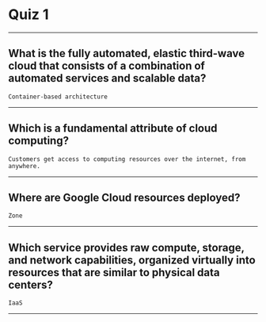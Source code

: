 # Quiz 1
____
## What is the fully automated, elastic third-wave cloud that consists of a combination of automated services and scalable data?
```Container-based architecture```
____
## Which is a fundamental attribute of cloud computing?
```Customers get access to computing resources over the internet, from anywhere.```
____
## Where are Google Cloud resources deployed?
```Zone```
____
## Which service provides raw compute, storage, and network capabilities, organized virtually into resources that are similar to physical data centers?
```IaaS```
____
